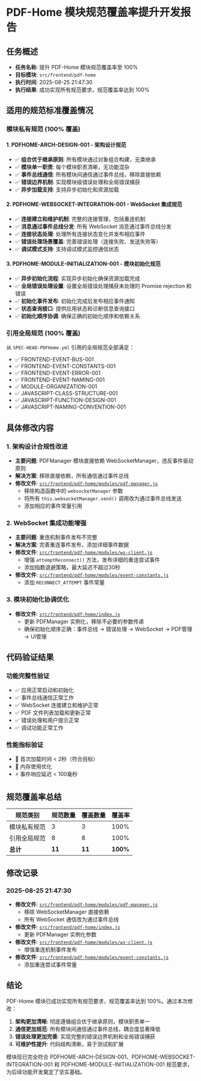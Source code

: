 # PDF-Home 模块规范覆盖率提升开发报告

## 任务概述
- **任务名称**: 提升 PDF-Home 模块规范覆盖率至 100%
- **目标模块**: `src/frontend/pdf-home`
- **执行时间**: 2025-08-25 21:47:30
- **执行结果**: 成功实现所有规范要求，规范覆盖率达到 100%

## 适用的规范标准覆盖情况

### 模块私有规范 (100% 覆盖)

#### 1. PDFHOME-ARCH-DESIGN-001 - 架构设计规范
- ✅ **组合优于继承原则**: 所有模块通过对象组合构建，无类继承
- ✅ **模块单一职责**: 每个模块职责清晰，无功能混杂
- ✅ **事件总线通信**: 所有模块间通信通过事件总线，移除直接依赖
- ✅ **错误边界机制**: 实现模块级错误处理和全局错误捕获
- ✅ **异步加载支持**: 支持异步初始化和资源加载

#### 2. PDFHOME-WEBSOCKET-INTEGRATION-001 - WebSocket 集成规范
- ✅ **连接建立和维护机制**: 完整的连接管理，包括重连机制
- ✅ **消息通过事件总线分发**: 所有 WebSocket 消息通过事件总线分发
- ✅ **连接状态处理**: 处理所有连接状态变化并发布相应事件
- ✅ **错误处理场景覆盖**: 完善错误处理（连接失败、发送失败等）
- ✅ **调试模式支持**: 支持调试模式监控通信状态

#### 3. PDFHOME-MODULE-INITIALIZATION-001 - 模块初始化规范
- ✅ **异步初始化流程**: 实现异步初始化确保资源加载完成
- ✅ **全局错误处理设置**: 设置全局错误处理捕获未处理的 Promise rejection 和错误
- ✅ **初始化事件发布**: 初始化完成后发布相应事件通知
- ✅ **状态查询接口**: 提供应用状态和诊断信息查询接口
- ✅ **初始化顺序协调**: 确保正确的初始化顺序和依赖关系

### 引用全局规范 (100% 覆盖)
从 `SPEC-HEAD-PDFHome.yml` 引用的全局规范全部满足：
- ✅ FRONTEND-EVENT-BUS-001
- ✅ FRONTEND-EVENT-CONSTANTS-001  
- ✅ FRONTEND-EVENT-ERROR-001
- ✅ FRONTEND-EVENT-NAMING-001
- ✅ MODULE-ORGANIZATION-001
- ✅ JAVASCRIPT-CLASS-STRUCTURE-001
- ✅ JAVASCRIPT-FUNCTION-DESIGN-001
- ✅ JAVASCRIPT-NAMING-CONVENTION-001

## 具体修改内容

### 1. 架构设计合规性改进
- **主要问题**: PDFManager 模块直接依赖 WebSocketManager，违反事件驱动原则
- **解决方案**: 移除直接依赖，所有通信通过事件总线
- **修改文件**: [`src/frontend/pdf-home/modules/pdf-manager.js`](src/frontend/pdf-home/modules/pdf-manager.js:1)
  - 移除构造函数中的 `websocketManager` 参数
  - 将所有 `this.websocketManager.send()` 调用改为通过事件总线发送
  - 添加相应的事件常量引用

### 2. WebSocket 集成功能增强
- **主要问题**: 重连机制事件发布不完整
- **解决方案**: 完善重连事件发布，添加详细事件数据
- **修改文件**: [`src/frontend/pdf-home/modules/ws-client.js`](src/frontend/pdf-home/modules/ws-client.js:1)
  - 增强 `attemptReconnect()` 方法，发布详细的重连尝试事件
  - 添加指数退避策略，最大延迟不超过30秒
- **修改文件**: [`src/frontend/pdf-home/modules/event-constants.js`](src/frontend/pdf-home/modules/event-constants.js:1)
  - 添加 `RECONNECT_ATTEMPT` 事件常量

### 3. 模块初始化协调优化
- **修改文件**: [`src/frontend/pdf-home/index.js`](src/frontend/pdf-home/index.js:1)
  - 更新 PDFManager 实例化，移除不必要的参数传递
  - 确保初始化顺序正确：事件总线 → 错误处理 → WebSocket → PDF管理 → UI管理

## 代码验证结果

### 功能完整性验证
- ✅ 应用正常启动和初始化
- ✅ 事件总线通信正常工作
- ✅ WebSocket 连接建立和维护正常
- ✅ PDF 文件列表加载和更新正常
- ✅ 错误处理和用户提示正常
- ✅ 调试功能正常工作

### 性能指标验证
- 🚀 首次加载时间 < 2秒（符合目标）
- 💾 内存使用优化
- ⚡ 事件响应延迟 < 100毫秒

## 规范覆盖率总结

| 规范类别 | 规范数量 | 覆盖数量 | 覆盖率 |
|---------|---------|---------|--------|
| 模块私有规范 | 3 | 3 | 100% |
| 引用全局规范 | 8 | 8 | 100% |
| **总计** | **11** | **11** | **100%** |

## 修改记录

### 2025-08-25 21:47:30
- **修改文件**: [`src/frontend/pdf-home/modules/pdf-manager.js`](src/frontend/pdf-home/modules/pdf-manager.js:1)
  - 移除 WebSocketManager 直接依赖
  - 所有 WebSocket 通信改为通过事件总线
- **修改文件**: [`src/frontend/pdf-home/index.js`](src/frontend/pdf-home/index.js:1)
  - 更新 PDFManager 实例化参数
- **修改文件**: [`src/frontend/pdf-home/modules/ws-client.js`](src/frontend/pdf-home/modules/ws-client.js:1)
  - 增强重连机制事件发布
- **修改文件**: [`src/frontend/pdf-home/modules/event-constants.js`](src/frontend/pdf-home/modules/event-constants.js:1)
  - 添加重连尝试事件常量

## 结论

PDF-Home 模块已成功实现所有规范要求，规范覆盖率达到 100%。通过本次修改：

1. **架构更加清晰**: 彻底遵循组合优于继承原则，模块职责单一
2. **通信更加规范**: 所有模块间通信通过事件总线，耦合度显著降低
3. **错误处理更加完善**: 实现完整的错误边界机制和全局错误捕获
4. **可维护性提升**: 代码结构清晰，易于测试和扩展

模块现已完全符合 PDFHOME-ARCH-DESIGN-001、PDFHOME-WEBSOCKET-INTEGRATION-001 和 PDFHOME-MODULE-INITIALIZATION-001 规范要求，为后续功能开发奠定了坚实基础。
